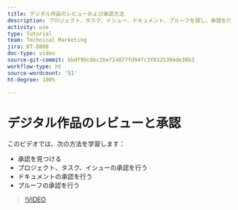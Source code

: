 ```yaml
---
title: デジタル作品のレビューおよび承認方法
description: プロジェクト、タスク、イシュー、ドキュメント、プルーフを探し、承認を行う方法を説明します。
activity: use
type: Tutorial
team: Technical Marketing
jira: KT-8808
doc-type: video
source-git-commit: bbdf99c6bc1be714077fd94fc3f8325394de36b3
workflow-type: ht
source-wordcount: '51'
ht-degree: 100%

---
```


# デジタル作品のレビューと承認

このビデオでは、次の方法を学習します：

* 承認を見つける
* プロジェクト、タスク、イシューの承認を行う
* ドキュメントの承認を行う
* プルーフの承認を行う

>[!VIDEO](https://video.tv.adobe.com/v/335108/?quality=12&learn=on&enablevpops=1)

<!--
learn more URLS
Approving work
Home area for Reviewers
Guides
Home overview for Reviewers
Issue page overview
-->